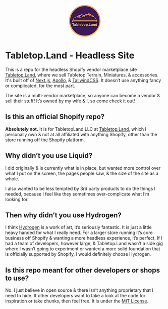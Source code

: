 <p align="center">
  <a href="https://tabletop.land" target="_new">
    <img src="https://raw.githubusercontent.com/mawburn/tabletopland-next/main/public/img/logo.png" alt="tabletop.land logo" width="100" height="100" />
  </a>
</p>

# Tabletop.Land - Headless Site

This is a repo for the headless Shopify vendor marketplace site [Tabletop.Land](https://tabletop.land), where we sell Tabletop Terrain, Miniatures, & accessories. It's built off of [Next.js](https://nextjs.org/), [Apollo](https://www.apollographql.com/), & [TailwindCSS](https://tailwindcss.com). It doesn’t use anything fancy or complicated, for the most part.

The site is a multi-vendor marketplace, so anyone can become a vendor & sell their stuff! It’s owned by my wife & I, so come check it out!

## Is this an official Shopify repo?

**Absolutely not.** It is for TabletopLand LLC at [Tabletop.Land](https://tabletop.land), which I personally own & not at all affiliated with anything Shopify, other than the store running off the Shopify platform.

## Why didn’t you use Liquid?

I did originally & is currently what is in place, but wanted more control over what I put on the screen, the pages people saw, & the size of the site as a whole.

I also wanted to be less tempted by 3rd party products to do the things I needed, because I feel like they sometimes over-complicate what I’m looking for.

## Then why didn’t you use Hydrogen?

I think [Hydrogen](https://github.com/Shopify/hydrogen) is a work of art, it’s seriously fantastic. It is just a little heavy handed for what I really need. For a larger store running it’s core business off Shopify & wanting a more headless experience, it’s perfect. If I had a team of developers, however large, & Tabletop.Land wasn’t a side gig where I wasn’t going to experiment or wanted a more solid foundation that is officially supported by Shopify, I would definitely choose Hydrogen.

## Is this repo meant for other developers or shops to use?

No. I just believe in open source & there isn’t anything proprietary that I need to hide. If other developers want to take a look at the code for inspiration or take chunks, then feel free. It is under the [MIT License](https://github.com/git/git-scm.com/blob/main/MIT-LICENSE.txt).
